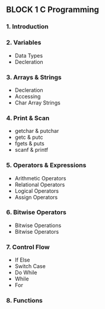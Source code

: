 ## BLOCK 1 C Programming

### 1. Introduction
### 2. Variables
  * Data Types
  * Decleration
### 3. Arrays & Strings
  * Decleration
  * Accessing
  * Char Array Strings
### 4. Print & Scan
  * getchar & putchar
  * getc & putc
  * fgets & puts
  * scanf & printf
### 5. Operators & Expressions
  * Arithmetic Operators
  * Relational Operators
  * Logical Operators
  * Assign Operators
### 6. Bitwise Operators
  * Bitwise Operations
  * Bitwise Operators
### 7. Control Flow
  * If Else
  * Switch Case
  * Do While
  * While
  * For
### 8. Functions